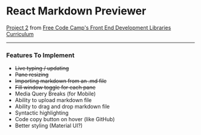 # React Markdown Previewer

[Project 2](https://www.freecodecamp.org/learn/front-end-development-libraries/front-end-development-libraries-projects/build-a-markdown-previewer) from [Free Code Camp's Front End Development Libraries Curriculum](https://www.freecodecamp.org/learn/front-end-development-libraries)

---

### Features To Implement

- ~~Live typing / updating~~
- ~~Pane resizing~~
- ~~Importing markdown from an .md file~~
- ~~Fill window toggle for each pane~~
- Media Query Breaks (for Mobile)
- Ability to upload markdown file
- Ability to drag and drop markdown file
- Syntactic highlighting
- Code copy button on hover (like GitHub)
- Better styling (Material UI?)
